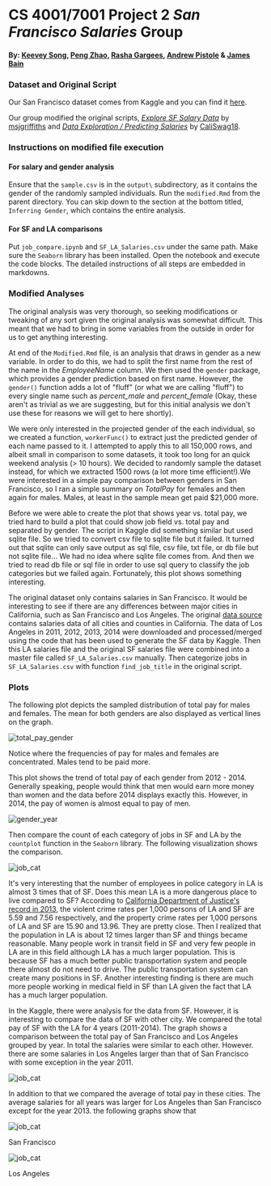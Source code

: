 # CS 4001/7001 Project 2 *San Francisco Salaries* Group

#### By: [Keevey Song](https://github.com/Keevey), [Peng Zhao](https://github.com/pengzhao001), [Rasha Gargees](https://github.com/rashasg), [Andrew Pistole](https://github.com/APistole) & [James Bain](https://github.com/jcbain)

### Dataset and Original Script

Our San Francisco dataset comes from Kaggle and you can find it [here](https://www.kaggle.com/kaggle/sf-salaries).

Our group modified the original scripts, *[Explore SF Salary Data](https://www.kaggle.com/msjgriffiths/d/kaggle/sf-salaries/explore-sf-salary-data)* by [msjgriffiths](https://www.kaggle.com/msjgriffiths) and *[Data Exploration / Predicting Salaries](https://www.kaggle.com/mevanoff24/d/kaggle/sf-salaries/data-exploration-predicting-salaries/notebook)* by [CaliSwag18](https://www.kaggle.com/mevanoff24).

### Instructions on modified file execution

#### For salary and gender analysis
Ensure that the `sample.csv` is in the `output\` subdirectory, as it contains the gender of the randomly sampled individuals. Run the `modified.Rmd` from the parent directory. You can skip down to the section at the bottom titled, `Inferring Gender`, which contains the entire analysis.

#### For SF and LA comparisons
Put `job_compare.ipynb` and `SF_LA_Salaries.csv` under the same path. Make sure the `Seaborn` library has been installed. Open the notebook and execute the code blocks. The detailed instructions of all steps are embedded in markdowns.

### Modified Analyses

The original analysis was very thorough, so seeking modifications or tweaking of any sort given the original analysis was somewhat difficult. This meant that we had to bring in some variables from the outside in order for us to get anything interesting.

At end of the `Modified.Rmd` file, is an analysis that draws in gender as a new variable. In order to do this, we had to split the first name from the rest of the name in the *EmployeeName* column. We then used the `gender` package, which provides a gender prediction based on first name. However, the `gender()` function adds a lot of "fluff" (or what we are calling "fluff") to every single name such as *percent_male* and *percent_female* (Okay, these aren't as trivial as we are suggesting, but for this initial analysis we don't use these for reasons we will get to here shortly).

We were only interested in the projected gender of the each individual, so we created a function, `workerFunc()` to extract just the predicted gender of each name passed to it. I attempted to apply this to all 150,000 rows, and albeit small in comparison to some datasets, it took too long for an quick weekend analysis (> 10 hours). We decided to randomly sample the dataset instead, for which we extracted 1500 rows (a lot more time efficient!).We were interested in a simple pay comparison between genders in San Francisco, so I ran a simple summary on *TotalPay* for females and then again for males. Males, at least in the sample mean get paid $21,000 more.

Before we were able to create the plot that shows year vs. total pay, we tried hard to build a plot that could show job field vs. total pay and separated by gender. The script in Kaggle did something similar but used sqlite file. So we tried to convert csv file to sqlite file but it failed. It turned out that sqlite can only save output as sql file, csv file, txt file, or db file but not sqlite file... We had no idea where sqlite file comes from. And then we tried to read db file or sql file in order to use sql query to classify the job categories but we failed again. Fortunately, this plot shows something interesting.

The original dataset only contains salaries in San Francisco. It would be interesting to see if there are any differences between major cities in California, such as San Francisco and Los Angeles. The original [data source](http://transparentcalifornia.com/agencies/salaries/) contains salaries data of all cities and counties in California. The data of Los Angeles in 2011, 2012, 2013, 2014 were downloaded and processed/merged using the code that has been used to generate the SF data by Kaggle. Then this LA salaries file and the original SF salaries file were combined into a master file called `SF_LA_Salaries.csv` manually. Then categorize jobs in `SF_LA_Salaries.csv` with function `find_job_title` in the original script.

### Plots

The following plot depicts the sampled distribution of total pay for males and females. The mean for both genders are also displayed as vertical lines on the graph.

![total_pay_gender](https://github.com/jcbain/SF_Salaries/blob/master/plots/pay_gender.png)

Notice where the frequencies of pay for males and females are concentrated. Males tend to be paid more.

This plot shows the trend of total pay of each gender from 2012 - 2014. Generally speaking, people would think that men would earn more money than women and the data before 2014 displays exactly this. However, in 2014, the pay of women is almost equal to pay of men.

![gender_year](https://github.com/jcbain/SF_Salaries/blob/master/plots/gender_year.png)

Then compare the count of each category of jobs in SF and LA by the `countplot` function in the `Seaborn` library. The following visualization shows the comparison.

![job_cat](https://github.com/jcbain/SF_Salaries/blob/master/plots/job_cat_LA_SF.png)

 It's very interesting that the number of employees in police category in LA is almost 3 times that of SF. Does this mean LA is a more dangerous place to live compared to SF? According to [California Department of Justice's record in 2013](https://en.wikipedia.org/wiki/California_locations_by_crime_rate), the violent crime rates per 1,000 persons of LA and SF are 5.59 and 7.56 respectively, and the property crime rates per 1,000 persons of LA and SF are 15.90 and 13.96. They are pretty close. Then I realized that the population in LA is about 12 times larger than SF and things became reasonable. Many people work in transit field in SF and very few people in LA are in this field although LA has a much larger population. This is because SF has a much better public transportation system and people there almost do not need to drive. The public transportation system can create many positions in SF. Another interesting finding is there are much more people working in medical field in SF than LA given the fact that LA has a much larger population.
 
In the Kaggle, there were analysis for the data from SF. However, it is interesting to compare the data of SF with other city. We compared the total pay of SF with the LA for 4 years (2011-2014).
The graph shows a  comparison between the total pay of San Francisco and Los Angeles grouped by year. In total the salaries were similar to each other. However. there are some salaries in Los Angeles larger than that of San Francisco with some exception in the year 2011.

![job_cat](https://github.com/jcbain/SF_Salaries/blob/master/plots/SF-LA.png)

In addition to that we compared the average of total pay in these cities. 
The average salaries for all years was larger for Los Angeles than San Francisco except for the year 2013. the following graphs show that

![job_cat](https://github.com/jcbain/SF_Salaries/blob/master/plots/SF.png) 

San Francisco 


![job_cat](https://github.com/jcbain/SF_Salaries/blob/master/plots/LA.png)

Los Angeles 



